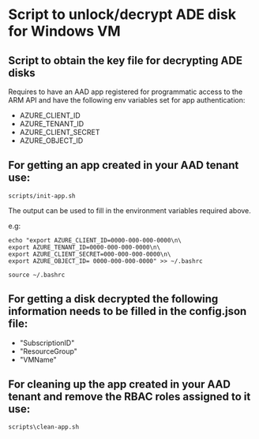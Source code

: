 # Script to unlock/decrypt ADE disk for Windows VM

Script to obtain the key file for decrypting ADE disks
---

Requires to have an AAD app registered for programmatic access to the ARM API and have the following env variables set for app authentication:

* AZURE_CLIENT_ID
* AZURE_TENANT_ID
* AZURE_CLIENT_SECRET
* AZURE_OBJECT_ID

For getting an app created in your AAD tenant use:
---

```
scripts/init-app.sh
```

The output can be used to fill in the environment variables required above.

e.g:

```
echo "export AZURE_CLIENT_ID=0000-000-000-0000\n\
export AZURE_TENANT_ID=0000-000-000-0000\n\
export AZURE_CLIENT_SECRET=000-000-000-0000\n\
export AZURE_OBJECT_ID= 0000-000-000-0000" >> ~/.bashrc

source ~/.bashrc
```

For getting a disk decrypted the following information needs to be filled in the config.json file:
---

* "SubscriptionID"
* "ResourceGroup"
* "VMName"

For cleaning up the app created in your AAD tenant and remove the RBAC roles assigned to it use:
---

```
scripts\clean-app.sh
```





